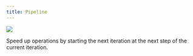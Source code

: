 ```yaml
---
title: Pipeline
---
```


![](../attachments/cleanshot-2025-01-12-at-0842302x.png)

Speed up operations by starting the next iteration at the next step of the current iteration.